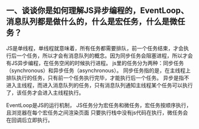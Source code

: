 ## 一、谈谈你是如何理解JS异步编程的，EventLoop、消息队列都是做什么的，什么是宏任务，什么是微任务？

JS是单线程，单线程就意味着，所有任务都需要排队，前一个任务结束，才会执行后一个任务，所以才会有消息队列的概念。因为同步任务会阻塞进程，所以才会有JS异步编程，在任务空闲的时候执行进程。
js里的任务分为两种：同步任务（synchronous）和异步任务（asynchronous）。
同步任务指的是，在主线程上排队执行的任务，只有前一个任务执行完毕，才能执行后一个任务。
异步是指不进入主线程，而进入消息队列的任务，只有消息队列通知主线程某个任务可以执行了，该任务才会进入主线程执行。

EventLoop是JS的运行机制，
JS任务分为宏任务和微任务，宏任务按顺序执行，且浏览器在每个宏任务之间渲染页面
只要执行栈中没有js代码在执行，微任务会在回调后立即执行。